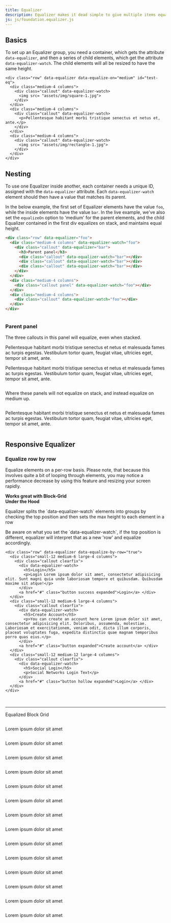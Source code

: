 ```yaml
---
title: Equalizer
description: Equalizer makes it dead simple to give multiple items equal height.
js: js/foundation.equalizer.js
---
```


## Basics

To set up an Equalizer group, you need a container, which gets the attribute `data-equalizer`, and then a series of child elements, which get the attribute `data-equalizer-watch`. The child elements will all be resized to have the same height.

```html_example
<div class="row" data-equalizer data-equalize-on="medium" id="test-eq">
  <div class="medium-4 columns">
    <div class="callout" data-equalizer-watch>
      <img src= "assets/img/square-1.jpg">
    </div>
  </div>
  <div class="medium-4 columns">
    <div class="callout" data-equalizer-watch>
      <p>Pellentesque habitant morbi tristique senectus et netus et, ante.</p>
    </div>
  </div>
  <div class="medium-4 columns">
    <div class="callout" data-equalizer-watch>
      <img src= "assets/img/rectangle-1.jpg">
    </div>
  </div>
</div>
```

## Nesting

To use one Equalizer inside another, each container needs a unique ID, assigned with the `data-equalizer` attribute. Each `data-equalizer-watch` element should then have a value that matches its parent.

In the below example, the first set of Equalizer elements have the value `foo`, while the inside elements have the value `bar`. In the live example, we've also set the `equalizeOn` option to 'medium' for the parent elements, and the child Equalizer contained in the first div equalizes on stack, and maintains equal height.

```html
<div class="row" data-equalizer="foo">
  <div class="medium-4 columns" data-equalizer-watch="foo">
    <div class="callout" data-equalizer="bar">
      <h3>Parent panel</h3>
      <div class="callout" data-equalizer-watch="bar"></div>
      <div class="callout" data-equalizer-watch="bar"></div>
      <div class="callout" data-equalizer-watch="bar"></div>
    </div>
  </div>
  <div class="medium-4 columns">
    <div class="callout panel" data-equalizer-watch="foo"></div>
  </div>
  <div class="medium-4 columns">
    <div class="callout" data-equalizer-watch="foo"></div>
  </div>
</div>
```

<div class="row"  data-equalize-on="medium" data-equalizer="foo">
  <div class="medium-4 columns" >
    <div class="callout" data-equalizer-watch="foo" data-equalizer="bar">
      <h3>Parent panel</h3>
      <div class="callout" data-equalizer-watch="bar">
        <p>The three callouts in this panel will equalize, even when stacked.</p>
      </div>
      <div class="callout" data-equalizer-watch="bar">
        <p>Pellentesque habitant morbi tristique senectus et netus et malesuada fames ac turpis egestas. Vestibulum tortor quam, feugiat vitae, ultricies eget, tempor sit amet, ante.</p>
      </div>
      <div class="callout" data-equalizer-watch="bar">
        <p>Pellentesque habitant morbi tristique senectus et netus et malesuada fames ac turpis egestas. Vestibulum tortor quam, feugiat vitae, ultricies eget, tempor sit amet, ante.</p>
      </div>
    </div>
  </div>
  <div class="medium-4 columns">
    <div class="callout panel" data-equalizer-watch="foo">
      <p>Where these panels will not equalize on stack, and instead equalize on medium up.</p>
    </div>
  </div>
  <div class="medium-4 columns">
    <div class="callout" data-equalizer-watch="foo">
      <p>Pellentesque habitant morbi tristique senectus et netus et malesuada fames ac turpis egestas. Vestibulum tortor quam, feugiat vitae, ultricies eget, tempor sit amet, ante.</p>
    </div>
  </div>
</div>

## Responsive Equalizer
### Equalize row by row

Equalize elements on a per-row basis. Please note, that because this involves quite a bit of looping through elements, you may notice a performance decrease by using this feature and resizing your screen rapidly.

<div class="callout success">
  <strong>Works great with Block-Grid</strong>
</div>

<div class="callout primary">
  <strong>Under the Hood</strong><br>
  <p>Equalizer splits the `data-equalizer-watch` elements into groups by checking the top position and then sets the max height to each element in a row</p>
  <p>Be aware on what you set the `data-equalizer-watch`, if the top position is different, equalizer will interpret that as a new 'row' and equalize accordingly.</p>
</div>

```html_example
<div class="row" data-equalizer data-equalize-by-row="true">
  <div class="small-12 medium-6 large-4 columns">
    <div class="callout clearfix">
      <div data-equalizer-watch>
        <h5>Login</h5>
        <p>Login Lorem ipsum dolor sit amet, consectetur adipisicing elit. Sunt magni quia unde laboriosam tempore et quibusdam. Quibusdam maxime sit atque!</p>
      </div>
      <a href="#" class="button success expanded">Login</a> </div>
  </div>
  <div class="small-12 medium-6 large-4 columns">
    <div class="callout clearfix">
      <div data-equalizer-watch>
        <h5>Create Account</h5>
        <p>You can create an account here Lorem ipsum dolor sit amet, consectetur adipisicing elit. Doloribus, assumenda, molestiae. Laboriosam et exercitationem, veniam odit, dicta illum corporis, placeat voluptates fuga, expedita distinctio quae magnam temporibus porro quas eius.</p>
      </div>
      <a href="#" class="button expanded">Create account</a> </div>
  </div>
  <div class="small-12 medium-12 large-4 columns">
    <div class="callout clearfix">
      <div data-equalizer-watch>
        <h5>Social Login</h5>
        <p>Social Networks Login Text</p>
      </div>
      <a href="#" class="button hollow expanded">Login</a> </div>
  </div>
</div>
```
<br>
<hr>
<p class="lead">Equalized Block Grid</p>
<div class="row small-up-1 medium-up-2 large-up-4" data-equalizer data-equalize-by-row="true">
  <div class="column">
    <div class="callout" data-equalizer-watch>
      <img src="//placehold.it/180x200" class="thumbnail" alt="">
      <p>Lorem ipsum dolor sit amet<p>
    </div>
  </div>
  <div class="column">
    <div class="callout" data-equalizer-watch>
      <p>Lorem ipsum dolor sit amet<p>
    </div>
  </div>
  <div class="column">
    <div class="callout" data-equalizer-watch>
      <p>Lorem ipsum dolor sit amet<p>
    </div>
  </div>
  <div class="column">
    <div class="callout" data-equalizer-watch>
      <img src="//placehold.it/180x180" class="thumbnail" alt="">
    </div>
  </div>
  <div class="column">
    <div class="callout" data-equalizer-watch>
      <p>Lorem ipsum dolor sit amet<p>
    </div>
  </div>
  <div class="column">
    <div class="callout" data-equalizer-watch>
      <p>Lorem ipsum dolor sit amet<p>
    </div>
  </div>
  <div class="column">
    <div class="callout" data-equalizer-watch>
      <img src="//placehold.it/180x400" class="thumbnail" alt="">
    </div>
  </div>
  <div class="column">
    <div class="callout" data-equalizer-watch>
      <img src="//placehold.it/180x200" class="thumbnail" alt="">
      <p>Lorem ipsum dolor sit amet<p>
    </div>
  </div>
  <div class="column">
    <div class="callout" data-equalizer-watch>
      <p>Lorem ipsum dolor sit amet<p>
    </div>
  </div>
  <div class="column">
    <div class="callout" data-equalizer-watch>
      <p>Lorem ipsum dolor sit amet<p>
    </div>
  </div>
  <div class="column">
    <div class="callout" data-equalizer-watch>
      <img src="//placehold.it/180x180" class="thumbnail" alt="">
    </div>
  </div>
  <div class="column">
    <div class="callout" data-equalizer-watch>
      <p>Lorem ipsum dolor sit amet<p>
    </div>
  </div>
  <div class="column">
    <div class="callout" data-equalizer-watch>
      <p>Lorem ipsum dolor sit amet<p>
    </div>
  </div>
  <div class="column">
    <div class="callout" data-equalizer-watch>
      <p>Lorem ipsum dolor sit amet<p>
    </div>
  </div>
  <div class="column">
    <div class="callout" data-equalizer-watch>
      <p>Lorem ipsum dolor sit amet<p>
    </div>
  </div>
  <div class="column">
    <div class="callout" data-equalizer-watch>
      <p>Lorem ipsum dolor sit amet<p>
    </div>
  </div>
  <div class="column">
    <div class="callout" data-equalizer-watch>
      <p>Lorem ipsum dolor sit amet<p>
    </div>
  </div>
  <div class="column">
    <div class="callout" data-equalizer-watch>
      <img src="//placehold.it/180x400" class="thumbnail" alt="">
    </div>
  </div>
</div>
